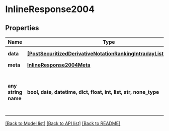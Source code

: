 # InlineResponse2004


## Properties
Name | Type | Description | Notes
------------ | ------------- | ------------- | -------------
**data** | [**[PostSecuritizedDerivativeNotationRankingIntradayListDataItems]**](PostSecuritizedDerivativeNotationRankingIntradayListDataItems.md) | List of notations. | [optional] 
**meta** | [**InlineResponse2004Meta**](InlineResponse2004Meta.md) |  | [optional] 
**any string name** | **bool, date, datetime, dict, float, int, list, str, none_type** | any string name can be used but the value must be the correct type | [optional]

[[Back to Model list]](../README.md#documentation-for-models) [[Back to API list]](../README.md#documentation-for-api-endpoints) [[Back to README]](../README.md)


